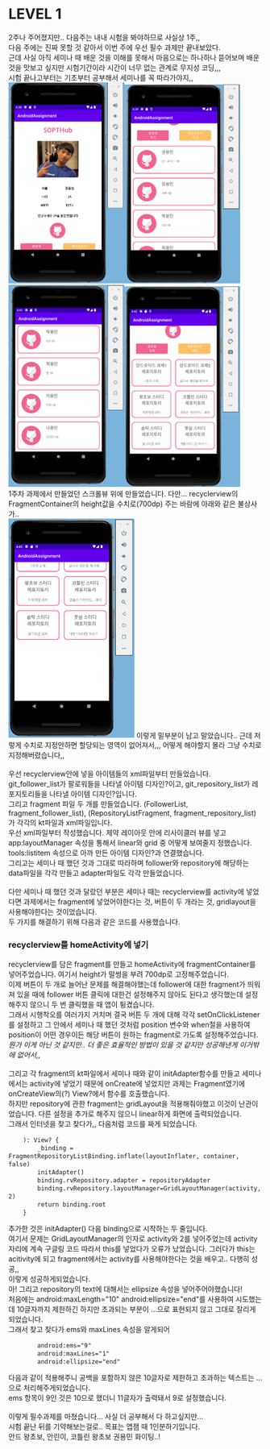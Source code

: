 # LEVEL 1
2주나 주어졌지만.. 다음주는 내내 시험을 봐야하므로 사실상 1주,, <br>
다음 주에는 진짜 못할 것 같아서 이번 주에 우선 필수 과제만 끝내보았다.<br>
근데 사실 아직 세미나 때 배운 것을 이해를 못해서 마음으로는 하나하나 뜯어보며 배운 것을 맛보고 싶지만 시험기간이라 시간이 너무 없는 관계로 무지성 코딩,,,<br>
시험 끝나고부터는 기초부터 공부해서 세미나를 꼭 따라가야지,,<br>
<img src="week2_level1_1.png" width="230"><img src="week2_level1_2.png" width="230"><img src="week2_level1_3.png" width="230"><img src="week2_level1_4.png" width="230"><br>
1주차 과제에서 만들었던 스크롤뷰 위에 만들었습니다. 다만... recyclerview의 FragmentContainer의 height값을 수치로(700dp) 주는 바람에 아래와 같은 불상사가..<br>
<img src="week2_level1_5.png" width="250"> 이렇게 밑부분이 남고 말았습니다.. 근데 저렇게 수치로 지정안하면 할당되는 영역이 없어져서,,, 어떻게 해야할지 몰라 그냥 수치로 지정해버렸습니다,,<br>
<br>
우선 recyclerview안에 넣을 아이템들의 xml파일부터 만들었습니다. git_follower_list가 팔로워들을 나타낼 아이템 디자인?이고, git_repository_list가 레포지토리들을 나타낼 아이템 디자인?입니다.<br>
그리고 fragment 파일 두 개를 만들었습니다. (FollowerList, fragment_follower_list), (RepositoryListFragment, fragment_repository_list)가 각각의 kt파일과 xml파일입니다.<br>
우선 xml파일부터 작성했습니다. 제약 레이아웃 안에 리사이클러 뷰를 넣고 app:layoutManager 속성을 통해서 linear와 grid 중 어떻게 보여줄지 정했습니다. tools:listitem 속성으로 아까 만든 아이템 디자인?과 연결했습니다.<br>
그리고는 세미나 때 했던 것과 그대로 따라하며 follower와 repository에 해당하는 data파일을 각각 만들고 adapter파일도 각각 만들었습니다.<br>
<br>
다만 세미나 때 했던 것과 달랐던 부분은 세미나 때는 recyclerview를 activity에 넣었다면 과제에서는 fragment에 넣었어야한다는 것, 버튼이 두 개라는 것, gridlayout을 사용해야한다는 것이었습니다.<br>
두 가지를 해결하기 위해 다음과 같은 코드를 사용했습니다.<br>
### recyclerview를 homeActivity에 넣기
recyclerview를 담은 fragment를 만들고 homeActivity에 fragmentContainer를 넣어주었습니다. 여기서 height가 말썽을 부려 700dp로 고정해주었습니다.<br>
이제 버튼이 두 개로 늘어난 문제를 해결해야했는데 follower에 대한 fragment가 띄워져 있을 때에 follower 버튼 클릭에 대한건 설정해주지 않아도 된다고 생각했는데 설정해주지 않으니 두 번 클릭했을 때 앱이 튕겼습니다.<br>
그래서 시행착오를 여러가지 거치며 결국 버튼 두 개에 대해 각각 setOnClickListener를 설정하고 그 안에서 세미나 때 했던 것처럼 position 변수와 when절을 사용하여 position이 어떤 경우이든 해당 버튼이 원하는 fragment로 가도록 설정해주었습니다.<br>
_뭔가 이게 아닌 것 같지만.. 더 좋은 효율적인 방법이 있을 것 같지만 성공해낸게 이거밖에 없어서,,_<br>
<br>
그리고 각 fragment의 kt파일에서 세미나 때와 같이 initAdapter함수를 만들고 세미나에서는 activity에 넣었기 때문에 onCreate에 넣었지만 과제는 Fragment였기에 onCreateView의(?) View?에서 함수를 호출했습니다.<br>
하지만 repository에 관한 fragment는 gridLayout을 적용해줘야했고 이것이 난관이었습니다. 다른 설정을 추가로 해주지 않으니 linear하게 화면에 출력되었습니다.<br>
그래서 인터넷을 찾고 찾다가,, 다음처럼 코드를 짜게 되었습니다.
```
    ): View? {
        _binding = FragmentRepositoryListBinding.inflate(layoutInflater, container, false)
        initAdapter()
        binding.rvRepository.adapter = repositoryAdapter
        binding.rvRepository.layoutManager=GridLayoutManager(activity, 2)
        return binding.root
    }
```
추가한 것은 initAdapter() 다음 binding으로 시작하는 두 줄입니다.<br>
여기서 문제는 GridLayoutManager의 인자로 activity와 2를 넣어주었는데 activity자리에 계속 구글링 코드 따라서 this를 넣었다가 오류가 났었습니다.
그러다가 this는 acitivity에 되고 fragment에서는 activity를 사용해야한다는 것을 배우고.. 다행히 성공,,<br>
이렇게 성공하게되었습니다.<br>
아! 그리고 repository의 text에 대해서는 ellipsize 속성을 넣어주어야했습니다!<br>
처음에는 android:maxLength="10" android:ellipsize="end"를 사용하여 시도했는데 10글자까지 제한하긴 하지만 초과되는 부분이 ...으로 표현되지 않고 그대로 잘리게 되었습니다.<br>
그래서 찾고 찾다가 ems와 maxLines 속성을 알게되어
```
        android:ems="9"
        android:maxLines="1"
        android:ellipsize="end"
```
다음과 같이 적용해주니 공백을 포함하지 않은 10글자로 제한하고 초과하는 텍스트는 ...으로 처리해주게되었습니다.<br>
ems 항목이 9인 것은 10으로 했더니 11글자가 출력돼서 9로 설정했습니다.<br>
<br>
이렇게 필수과제를 마쳤습니다... 사실 더 공부해서 다 하고싶지만...<br>
시험 끝난 뒤를 기약해보는걸로.. 목표는 앱잼 때 1인분하기입니다.<br>
안드 왕초보, 안린이, 코틀린 왕초보 권용민 화이팅..!
